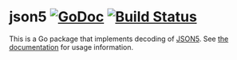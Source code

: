 # json5 [![GoDoc](https://godoc.org/github.com/flynn/json5?status.svg)](https://godoc.org/github.com/flynn/json5) [![Build Status](https://travis-ci.org/flynn/json5.svg?branch=master)](https://travis-ci.org/flynn/json5)

This is a Go package that implements decoding of
[JSON5](https://github.com/json5/json5). See [the
documentation](https://godoc.org/github.com/flynn/json5) for usage information.
